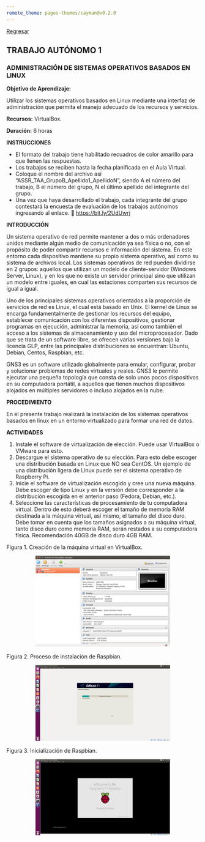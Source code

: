 ```yaml
---
remote_theme: pages-themes/cayman@v0.2.0
---
```

[Regresar](/Administracion-de-Sistemas-y-Servicios-en-Red/)

## TRABAJO AUTÓNOMO 1

### ADMINISTRACIÓN DE SISTEMAS OPERATIVOS BASADOS EN LINUX

**Objetivo de Aprendizaje:**  

Utilizar los sistemas operativos basados en Linux mediante una interfaz de administración que permita el manejo adecuado de los recursos y servicios.

**Recursos:** VirtualBox.

**Duración:** 6 horas

**INSTRUCCIONES**

+ El formato del trabajo tiene habilitado recuadros de color amarillo para que llenen las respuestas.
+ Los trabajos se reciben hasta la fecha planificada en el Aula Virtual.
+ Coloque el nombre del archivo así “ASSR_TAA_GrupoB_Apellido1_ApellidoN”, siendo A el número del trabajo, B el número del grupo, N el último apellido del integrante del grupo.
+ Una vez que haya desarrollado el trabajo, cada integrante del grupo contestará la encuesta de evaluación de los trabajos autónomos ingresando al enlace.  https://bit.ly/2UdUwrj

**INTRODUCCIÓN**

Un sistema operativo de red permite mantener a dos o más ordenadores unidos mediante algún medio de comunicación ya sea física o no, con el propósito de poder compartir recursos e información del sistema. En este entorno cada dispositivo mantiene su propio sistema operativo, así como su sistema de archivos local. Los sistemas operativos de red pueden dividirse en 2 grupos: aquellos que utilizan un modelo de cliente-servidor (Windows Server, Linux), y en los que no existe un servidor principal sino que utilizan un modelo entre iguales, en cual las estaciones comparten sus recursos de igual a igual. 

Uno de los principales sistemas operativos orientados a la proporción de servicios de red es Linux, el cual está basado en Unix. El kernel de Linux se encarga fundamentalmente de gestionar los recursos del equipo, establecer comunicación  con los diferentes dispositivos, gestionar programas en ejecución, administrar la memoria, así como también el acceso a los sistemas de almacenamiento y uso del microprocesador. Dado que se trata de un software libre, se ofrecen varias versiones bajo la licencia GLP, entre las principales distribuciones se encuentran: Ubuntu, Debian, Centos, Raspbian, etc.

GNS3 es un software utilizado globalmente para emular, configurar, probar y solucionar problemas de redes virtuales y reales. GNS3 le permite ejecutar una pequeña topología que consta de solo unos pocos dispositivos en su computadora portátil, a aquellos que tienen muchos dispositivos alojados en múltiples servidores o incluso alojados en la nube. 

**PROCEDIMIENTO**

En el presente trabajo realizará la instalación de los sistemas operativos basados en linux en un entorno virtualizado para formar una red de datos.

**ACTIVIDADES**

1.	Instale el software de virtualización de elección. Puede usar VirtualBox o VMware para esto.
2.	Descargue el sistema operativo de su elección. Para esto debe escoger una distribución basada en Linux que NO sea CentOS. Un ejemplo de una distribución ligera de Linux puede ser el sistema operativo de Raspberry Pi.
3.	Inicie el software de virtualización escogido y cree una nueva máquina. Debe escoger de tipo Linux y en la versión debe corresponder a la distribución escogida en el anterior paso (Fedora, Debian, etc.).
4.	Seleccione las características de procesamiento de tu computadora virtual. Dentro de esto deberá escoger el tamaño de memoria RAM destinada a la máquina virtual, así mismo, el tamaño del disco duro. Debe tomar en cuenta que los tamaños asignados a su máquina virtual, tanto disco duro como memoria RAM, serán restados a su computadora física. Recomendación 40GB de disco duro 4GB RAM.


Figura 1. Creación de la máquina virtual en VirtualBox.

<p align="center">
  <img src="../imagenes/assr_ta_1.png" alt="industria" width="70%">
</p>


Figura 2. Proceso de instalación de Raspbian.

<p align="center">
  <img src="../imagenes/assr_ta_2.png" altFigura 3. Inicialización de Raspbian.="industria" width="70%">
</p>

Figura 3. Inicialización de Raspbian.

<p align="center">
  <img src="../imagenes/assr_ta_3.png" altFigura 3. Inicialización de Raspbian.="industria" width="70%">
</p>



